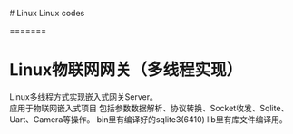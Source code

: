 
﻿# Linux
Linux codes

=======
# Linux物联网网关（多线程实现）
Linux多线程方式实现嵌入式网关Server。  
   应用于物联网嵌入式项目
 包括参数数据解析、协议转换、Socket收发、Sqlite、Uart、Camera等操作。 bin里有编译好的sqlite3(6410) lib里有库文件编译用。


